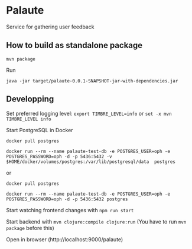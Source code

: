 # Palaute

Service for gathering user feedback

## How to build as standalone package

`mvn package`

Run 

`java -jar target/palaute-0.0.1-SNAPSHOT-jar-with-dependencies.jar`

## Developping

Set preferred logging level: `export TIMBRE_LEVEL=info` or `set -x mvn TIMBRE_LEVEL info`

Start PostgreSQL in Docker 
```
docker pull postgres

docker run --rm --name palaute-test-db -e POSTGRES_USER=oph -e POSTGRES_PASSWORD=oph -d -p 5436:5432 -v $HOME/docker/volumes/postgres:/var/lib/postgresql/data  postgres

``` 
or
```
docker pull postgres

docker run --rm --name palaute-test-db -e POSTGRES_USER=oph -e POSTGRES_PASSWORD=oph -d -p 5436:5432 postgres

``` 

Start watching frontend changes with `npm run start` 

Start backend with `mvn clojure:compile clojure:run` (You have to run `mvn package` before this)

Open in browser (http://localhost:9000/palaute)

